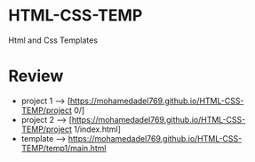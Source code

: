 # HTML-CSS-TEMP
Html and Css Templates
# Review 
- project 1 --> [https://mohamedadel769.github.io/HTML-CSS-TEMP/project 0/]
- project 2 --> [https://mohamedadel769.github.io/HTML-CSS-TEMP/project 1/index.html]
- template --> https://mohamedadel769.github.io/HTML-CSS-TEMP/temp1/main.html
